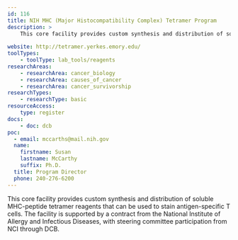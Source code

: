 ```yaml
---
id: 116
title: NIH MHC (Major Histocompatibility Complex) Tetramer Program
description: > 
    This core facility provides custom synthesis and distribution of soluble MHC-peptide tetramer reagents that can be used to stain antigen-specific T cells. The facility is supported by a contract from the National Institute of Allergy and Infectious Diseases, with steering committee participation from NCI through DCB.
    
website: http://tetramer.yerkes.emory.edu/
toolTypes:
    - toolType: lab_tools/reagents
researchAreas:
    - researchArea: cancer_biology
    - researchArea: causes_of_cancer
    - researchArea: cancer_survivorship
researchTypes:
    - researchType: basic
resourceAccess:
    type: register
docs:
    - doc: dcb
poc:
  - email: mccarths@mail.nih.gov
  name:
    firstname: Susan
    lastname: McCarthy
    suffix: Ph.D.
  title: Program Director
  phone: 240-276-6200
---
```

This core facility provides custom synthesis and distribution of soluble MHC-peptide tetramer reagents that can be used to stain antigen-specific T cells. The facility is supported by a contract from the National Institute of Allergy and Infectious Diseases, with steering committee participation from NCI through DCB.
